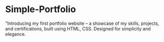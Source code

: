 # Simple-Portfolio
"Introducing my first portfolio website – a showcase of my skills, projects, and certifications, built using HTML, CSS. Designed for simplicity and elegance.

